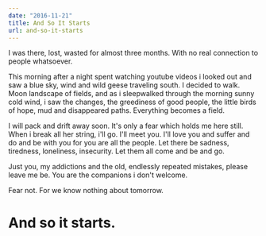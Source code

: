 ```yaml
---
date: "2016-11-21"
title: And So It Starts
url: and-so-it-starts
---
```


I was there, lost, wasted for almost three months. With no real connection to people whatsoever.

This morning after a night spent watching youtube videos i looked out and saw a blue sky, wind and wild geese traveling south. I decided to walk. Moon landscape of fields, and as i sleepwalked through the morning sunny cold wind, i saw the changes, the greediness of good people, the little birds of hope, mud and disappeared paths. Everything becomes a field.

I will pack and drift away soon. It's only a fear which holds me here still. When i break all her string, i'll go. I'll meet you. I'll love you and suffer and do and be with you for you are all the people. Let there be sadness, tiredness, loneliness, insecurity. Let them all come and be and go.

Just you, my addictions and the old, endlessly repeated mistakes, please leave me be. You are the companions i don't welcome.

Fear not. For we know nothing about tomorrow.

# And so it starts.
